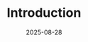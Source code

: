 ---
layout: lecture
number: 1
date: 2025-08-28
published: true
title: Introduction
presented_by: Josh Grossman
slido:
recording: https://youtu.be/QzB5s13mjkE?feature=shared
askademia: https://www.askademia.org/ds100/ds100-upload-1757097570
files:
  slides: https://docs.google.com/presentation/d/18T7cnJ0oL_3r1Xb0oowZYGiPNFIUfXzo0XS92LJQyi0/edit?usp=sharing
  pdf_slides: 
  code: 
  code_html:
  notebook:
  notes:
  additional_files:
    - name:
      link:
      target: #or leave empty
---
